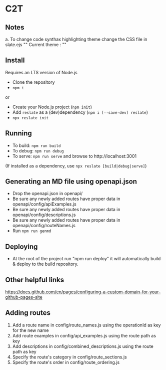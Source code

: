 # C2T

## Notes

a. To change code synthax highlighting theme change the CSS file in slate.ejs "<head>"
Current theme : "<link href="slate/css/vscodedark.css" rel="stylesheet">"

## Install

Requires an LTS version of Node.js

-   Clone the repository
-   `npm i`

or

-   Create your Node.js project (`npm init`)
-   Add `reslate` as a (dev)dependency (`npm i [--save-dev] reslate`)
-   `npx reslate init`

## Running

-   To build: `npm run build`
-   To debug: `npm run debug`
-   To serve: `npm run serve` and browse to http://localhost:3001

(If installed as a dependency, use `npx reslate [build|debug|serve]`)

## Generating an MD file using openapi.json

-   Drop the openapi.json in openapi/
-   Be sure any newly added routes have proper data in openapi/config/apiExamples.js
-   Be sure any newly added routes have proper data in openapi/config/descriptions.js
-   Be sure any newly added routes have proper data in openapi/config/routeNames.js
-   Run `npm run genmd`

## Deploying

-   At the root of the project run "npm run deploy" it will automatically build & deploy to the build repository.

## Other helpful links

https://docs.github.com/en/pages/configuring-a-custom-domain-for-your-github-pages-site

## Adding routes

1. Add a route name in config/route_names.js using the operationId as key for the new name
2. Add route examples in config/api_examples.js using the route path as key
3. Add descriptions in config/combined_descriptions.js using the route path as key
4. Specify the route's category in config/route_sections.js
5. Specify the route's order in config/route_ordering.js
